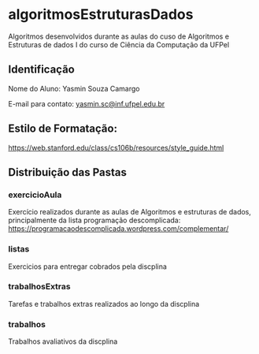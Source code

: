 # algoritmosEstruturasDados
Algoritmos desenvolvidos durante as aulas do cuso de Algoritmos e Estruturas de dados I do curso de Ciência da Computação da UFPel

## Identificação
Nome do Aluno: Yasmin Souza Camargo

E-mail para contato: yasmin.sc@inf.ufpel.edu.br

## Estilo de Formatação:
https://web.stanford.edu/class/cs106b/resources/style_guide.html 

## Distribuição das Pastas
### exercicioAula
Exercício realizados durante as aulas de Algoritmos e estruturas de dados, principalmente da lista programação descomplicada:
https://programacaodescomplicada.wordpress.com/complementar/ 

### listas
Exercicios para entregar cobrados pela discplina

### trabalhosExtras
Tarefas e trabalhos extras realizados ao longo da discplina

### trabalhos
Trabalhos avaliativos da discplina
